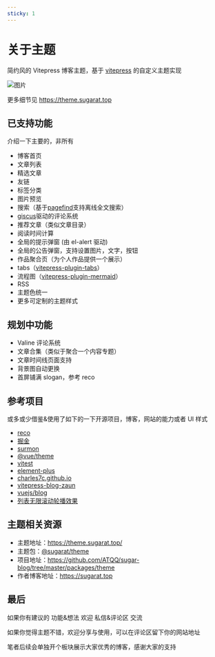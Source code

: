 ```yaml
---
sticky: 1
---
```


# 关于主题

简约风的 Vitepress 博客主题，基于 [vitepress](https://vitepress.dev/) 的自定义主题实现

![图片](https://img.cdn.sugarat.top/mdImg/MTY3MzE3MDUxOTMwMw==673170519303)

更多细节见 https://theme.sugarat.top

## 已支持功能

介绍一下主要的，非所有

- 博客首页
- 文章列表
- 精选文章
- 友链
- 标签分类
- 图片预览
- 搜索（基于[pagefind](https://github.com/cloudcannon/pagefind)支持离线全文搜索）
- [giscus](https://giscus.app/zh-CN)驱动的评论系统
- 推荐文章（类似文章目录）
- 阅读时间计算
- 全局的提示弹窗 (由 el-alert 驱动)
- 全局的公告弹窗，支持设置图片，文字，按钮
- 作品聚合页（为个人作品提供一个展示）
- tabs（[vitepress-plugin-tabs](https://vitepress-plugins.sapphi.red/tabs/)）
- 流程图（[vitepress-plugin-mermaid](https://github.com/emersonbottero/vitepress-plugin-mermaid#readme)）
- RSS
- 主题色统一
- 更多可定制的主题样式

## 规划中功能

- Valine 评论系统
- 文章合集（类似于聚合一个内容专题）
- 文章时间线页面支持
- 背景图自动更换
- 首屏铺满 slogan，参考 reco

## 参考项目

或多或少借鉴&使用了如下的一下开源项目，博客，网站的能力或者 UI 样式

- [reco](https://vuepress-theme-reco.recoluan.com/)
- [掘金](https://juejin.cn/)
- [surmon](https://surmon.me/)
- [@vue/theme](https://github.com/vuejs/theme)
- [vitest](https://vitest.dev/)
- [element-plus](https://element-plus.gitee.io/zh-CN/)
- [charles7c.github.io](https://github.com/Charles7c/charles7c.github.io)
- [vitepress-blog-zaun](https://github.com/clark-cui/vitepress-blog-zaun)
- [vuejs/blog](https://github.com/vuejs/blog/tree/main)
- [列表无限滚动轮播效果](https://code.juejin.cn/pen/7145007064350195748)

## 主题相关资源

- 主题地址：https://theme.sugarat.top/
- 主题包：[@sugarat/theme](https://www.npmjs.com/package/@sugarat/theme)
- 项目地址：https://github.com/ATQQ/sugar-blog/tree/master/packages/theme
- 作者博客地址：https://sugarat.top

## 最后

如果你有建议的 功能&想法 欢迎 私信&评论区 交流

如果你觉得主题不错，欢迎分享与使用，可以在评论区留下你的网站地址

笔者后续会单独开个板块展示大家优秀的博客，感谢大家的支持
